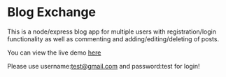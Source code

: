 # Blog Exchange

This is a node/express blog app for multiple users with registration/login functionality as well as commenting and adding/editing/deleting of posts.

You can view the live demo <a href='https://dry-stream-16929.herokuapp.com/'>here</a>

Please use username:test@gmail.com and password:test for login!
